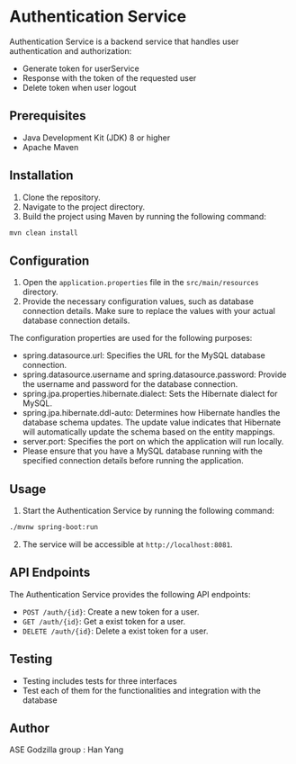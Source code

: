 # Authentication Service

Authentication Service is a backend service that handles user authentication and authorization:
- Generate token for userService
- Response with the token of the requested user
- Delete token when user logout 
## Prerequisites

- Java Development Kit (JDK) 8 or higher
- Apache Maven

## Installation

1. Clone the repository.
2. Navigate to the project directory.
3. Build the project using Maven by running the following command:

```bash
mvn clean install
```


## Configuration

1. Open the `application.properties` file in the `src/main/resources` directory.
2. Provide the necessary configuration values, such as database connection details.
   Make sure to replace the values with your actual database connection details.

The configuration properties are used for the following purposes:

- spring.datasource.url: Specifies the URL for the MySQL database connection.
- spring.datasource.username and spring.datasource.password: Provide the username and password for the database connection.
- spring.jpa.properties.hibernate.dialect: Sets the Hibernate dialect for MySQL.
- spring.jpa.hibernate.ddl-auto: Determines how Hibernate handles the database schema updates. The update value indicates that Hibernate will automatically update the schema based on the entity mappings.
- server.port: Specifies the port on which the application will run locally.
- Please ensure that you have a MySQL database running with the specified connection details before running the application.

## Usage

1. Start the Authentication Service by running the following command:

```bash
./mvnw spring-boot:run
```


2. The service will be accessible at `http://localhost:8081`.

## API Endpoints

The Authentication Service provides the following API endpoints:

- `POST /auth/{id}`: Create a new token for a user.
- `GET /auth/{id}`: Get a exist token for a user.
- `DELETE /auth/{id}`: Delete a exist token for a user.

## Testing

- Testing includes tests for three interfaces
- Test each of them for the functionalities and integration with the database

## Author

ASE Godzilla group : Han Yang

